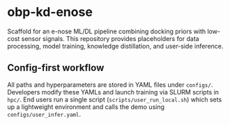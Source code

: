# obp-kd-enose

Scaffold for an e-nose ML/DL pipeline combining docking priors with low-cost
sensor signals. This repository provides placeholders for data processing,
model training, knowledge distillation, and user-side inference.

## Config-first workflow
All paths and hyperparameters are stored in YAML files under `configs/`.
Developers modify these YAMLs and launch training via SLURM scripts in `hpc/`.
End users run a single script (`scripts/user_run_local.sh`) which sets up a
lightweight environment and calls the demo using `configs/user_infer.yaml`.
